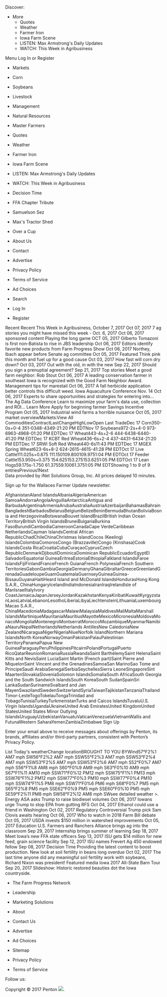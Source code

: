 Discover:

*   More
    *   Quotes
    *   Weather
    *   Farmer Iron
    *   Iowa Farm Scene
    *   LISTEN: Max Armstrong's Daily Updates
    *   WATCH: This Week in Agribusiness

Menu Log In or Register

*   Markets
*   Corn
*   Soybeans
*   Livestock
*   Management
*   Natural Resources
*   Master Farmers

*   Quotes
*   Weather
*   Farmer Iron
*   Iowa Farm Scene
*   LISTEN: Max Armstrong's Daily Updates
*   WATCH: This Week in Agribusiness

*   Decision Time
*   FFA Chapter Tribute
*   Samuelson Sez
*   Max's Tractor Shed
*   Over a Cup
*   About Us
*   Contact
*   Advertise
*   Privacy Policy
*   Terms of Service
*   Ad Choices

*   Search
*   Log In
*   Register

Recent Recent This Week in Agribusiness, October 7, 2017 Oct 07, 2017 7 ag stories you might have missed this week - Oct. 6, 2017 Oct 06, 2017 sponsored content Playing the long game OCT 05, 2017 Gilberto Tomazoni is first non-Batista to rise in JBS leadership Oct 06, 2017 Editors identify favorite new products from Farm Progress Show Oct 06, 2017 Northey, Ibach appear before Senate ag committee Oct 05, 2017 Featured Think pink this month and fuel up for a good cause Oct 03, 2017 How fast will corn dry down? Oct 03, 2017 Out with the old, in with the new Sep 22, 2017 Should you sign a prenuptial agreement? Sep 21, 2017 Top stories Meet a good farm neighbor: Rob Stout Oct 06, 2017 A leading conservation farmer in southeast Iowa is recognized with the Good Farm Neighbor Award. Management tips for marestail Oct 06, 2017 A fall herbicide application better controls this difficult weed. Iowa Aquaculture Conference Nov. 14 Oct 06, 2017 Experts to share opportunities and strategies for entering into... The Ag Data Conference Learn to maximize your farm's data use, collection and ROI… Learn More Apply for beginning farmer Savings Incentive Program Oct 05, 2017 Industrial wind farms a horrible nuisance Oct 05, 2017 market overviewMarkets:View All CommoditiesContractLastChangeHighLowOpen Last TradeDec 17 Corn350-0s+0-4 351-0348-4349-21:20 PM EDTNov 17 Soybeans972-2s+4-0 973-6963-4968-01:20 PM EDTDec 17 Wheat443-4s+2-6 444-6438-6440-41:20 PM EDTDec 17 KCBT Red Wheat436-6s+2-4 437-4431-6434-21:20 PM EDTDec 17 SRWI Soft Red Wheat440-6s11:43 PM EDTDec 17 MGEX Spring Wheat623-6s+8-2 624-2615-4615-41:28 PM EDTOct 17 Live Cattle111.025s+0.875 111.150109.800109.9751:04 PM EDTOct 17 Feeder Cattle153.950s+0.375 154.625153.275153.6251:05 PM EDTOct 17 Lean Hogs59.175s-1.750 61.37559.10061.3751:05 PM EDTShowing 1 to 9 of 9 entriesPrevious1Next  
Data provided by iNet Solutions Group, Inc. All prices delayed 10 minutes.

Sign up for the Wallaces Farmer Update newsletter.

AfghanistanAland IslandsAlbaniaAlgeriaAmerican SamoaAndorraAngolaAnguillaAntarcticaAntigua and BarbudaArgentinaArmeniaArubaAustraliaAustriaAzerbaijanBahamasBahrainBangladeshBarbadosBelarusBelgiumBelizeBeninBermudaBhutanBoliviaBosnia and HerzegovinaBotswanaBouvet IslandBrazilBritish Indian Ocean TerritoryBritish Virgin IslandsBruneiBulgariaBurkina FasoBurundiCambodiaCameroonCanadaCape VerdeCaribbean NetherlandsCayman IslandsCentral African RepublicChadChileChinaChristmas IslandCocos (Keeling) IslandsColombiaComorosCongo (Brazzaville)Congo (Kinshasa)Cook IslandsCosta RicaCroatiaCubaCuraçaoCyprusCzech RepublicDenmarkDjiboutiDominicaDominican RepublicEcuadorEgyptEl SalvadorEquatorial GuineaEritreaEstoniaEthiopiaFalkland IslandsFaroe IslandsFijiFinlandFranceFrench GuianaFrench PolynesiaFrench Southern TerritoriesGabonGambiaGeorgiaGermanyGhanaGibraltarGreeceGreenlandGrenadaGuadeloupeGuamGuatemalaGuernseyGuineaGuinea-BissauGuyanaHaitiHeard Island and McDonald IslandsHondurasHong Kong S.A.R., ChinaHungaryIcelandIndiaIndonesiaIranIraqIrelandIsle of ManIsraelItalyIvory CoastJamaicaJapanJerseyJordanKazakhstanKenyaKiribatiKuwaitKyrgyzstanLaosLatviaLebanonLesothoLiberiaLibyaLiechtensteinLithuaniaLuxembourgMacao S.A.R., ChinaMacedoniaMadagascarMalawiMalaysiaMaldivesMaliMaltaMarshall IslandsMartiniqueMauritaniaMauritiusMayotteMexicoMicronesiaMoldovaMonacoMongoliaMontenegroMontserratMoroccoMozambiqueMyanmarNamibiaNauruNepalNetherlandsNetherlands AntillesNew CaledoniaNew ZealandNicaraguaNigerNigeriaNiueNorfolk IslandNorthern Mariana IslandsNorth KoreaNorwayOmanPakistanPalauPalestinian TerritoryPanamaPapua New GuineaParaguayPeruPhilippinesPitcairnPolandPortugalPuerto RicoQatarReunionRomaniaRussiaRwandaSaint BarthélemySaint HelenaSaint Kitts and NevisSaint LuciaSaint Martin (French part)Saint Pierre and MiquelonSaint Vincent and the GrenadinesSamoaSan MarinoSao Tome and PrincipeSaudi ArabiaSenegalSerbiaSeychellesSierra LeoneSingaporeSint MaartenSlovakiaSloveniaSolomon IslandsSomaliaSouth AfricaSouth Georgia and the South Sandwich IslandsSouth KoreaSouth SudanSpainSri LankaSudanSurinameSvalbard and Jan MayenSwazilandSwedenSwitzerlandSyriaTaiwanTajikistanTanzaniaThailandTimor-LesteTogoTokelauTongaTrinidad and TobagoTunisiaTurkeyTurkmenistanTurks and Caicos IslandsTuvaluU.S. Virgin IslandsUgandaUkraineUnited Arab EmiratesUnited KingdomUnited StatesUnited States Minor Outlying IslandsUruguayUzbekistanVanuatuVaticanVenezuelaVietnamWallis and FutunaWestern SaharaYemenZambiaZimbabwe Sign Up

Enter your email above to receive messages about offerings by Penton, its brands, affiliates and/or third-party partners, consistent with Penton’s Privacy Policy.

List Today's weatherChange locationBROUGHT TO YOU BYWind57°F2%1 AM7 mph SW56°F2%2 AM7 mph SSW55°F2%3 AM7 mph SSW53°F2%4 AM7 mph SSW53°F2%5 AM7 mph SSW53°F2%6 AM7 mph S52°F0%7 AM7 mph S56°F1%8 AM8 mph S60°F0%9 AM9 mph S63°F0%10 AM9 mph S67°F1%11 AM10 mph SSW71°F0%12 PM12 mph SSW75°F1%1 PM13 mph SSW76°F1%2 PM12 mph SSW77°F0%3 PM10 mph SSW77°F0%4 PM10 mph SSW74°F1%5 PM8 mph SSW71°F0%6 PM6 mph S68°F0%7 PM5 mph S65°F2%8 PM5 mph SSE62°F0%9 PM5 mph SSE60°F0%10 PM5 mph SE59°F2%11 PM8 mph SW58°F2%12 AM8 mph SWsee detailed weather >. Energy ASA asks Trump to raise biodiesel volumes Oct 06, 2017 Iowans urge Trump to stop EPA from gutting RFS Oct 04, 2017 Ethanol could use a friend in Washington Oct 02, 2017 Regulatory Controversial Trump pick Sam Clovis awaits hearing Oct 06, 2017 Who to watch in 2018 Farm Bill debate Oct 05, 2017 USDA invests $150 million in watershed improvements Oct 05, 2017 Education U.S. Farmers and Ranchers Alliance brings ag into the classroom Sep 29, 2017 Internship brings summer of learning Sep 18, 2017 Meet Iowa’s new FFA state officers Sep 13, 2017 ISU gets $14 million for new feed, grain science facility Sep 12, 2017 ISU names Frevert Ag 450 endowed fellow Sep 08, 2017 Decision Time Providing the latest content to boost production. New look at soil fertility in beans long overdue Oct 02, 2017 The last time anyone did any meaningful soil fertility work with soybeans, Richard Nixon was president! Featured media Iowa 2017 All-State Barn Tour Sep 20, 2017 Slideshow: Historic restored beauties dot the Iowa countryside.

*   The Farm Progress Network
*   Leadership
*   Marketing Solutions
*   About
*   Contact Us

*   Advertise
*   Ad Choices
*   Sitemap
*   Privacy Policy
*   Terms of Service

Follow us:

Copyright © 2017 Penton <img src="https://api.b2c.com/api/noscript-315re7h65uhsyo963dv.gif">.